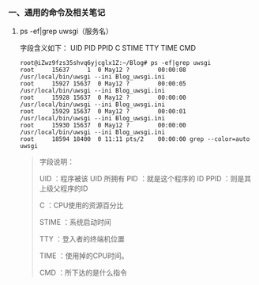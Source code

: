 ### 一、通用的命令及相关笔记

1. ps -ef|grep uwsgi（服务名）

   字段含义如下：
   	UID       PID       PPID      C     STIME    TTY       TIME         CMD

   ```
   root@iZwz9fzs35shvq6yjcglx1Z:~/Blog# ps -ef|grep uwsgi
   root     15637     1  0 May12 ?        00:00:08 /usr/local/bin/uwsgi --ini Blog_uwsgi.ini
   root     15927 15637  0 May12 ?        00:00:05 /usr/local/bin/uwsgi --ini Blog_uwsgi.ini
   root     15928 15637  0 May12 ?        00:00:00 /usr/local/bin/uwsgi --ini Blog_uwsgi.ini
   root     15929 15637  0 May12 ?        00:00:01 /usr/local/bin/uwsgi --ini Blog_uwsgi.ini
   root     15930 15637  0 May12 ?        00:00:00 /usr/local/bin/uwsgi --ini Blog_uwsgi.ini
   root     18594 18400  0 11:11 pts/2    00:00:00 grep --color=auto uwsgi
   ```

   > 字段说明：
   >
   > UID      ：程序被该 UID 所拥有	PID      ：就是这个程序的 ID 	PPID    ：则是其上级父程序的ID
   >
   > C          ：CPU使用的资源百分比	
   >
   > STIME ：系统启动时间	
   >
   > TTY     ：登入者的终端机位置
   >
   > TIME   ：使用掉的CPU时间。
   >
   > CMD   ：所下达的是什么指令